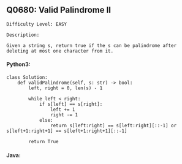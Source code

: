 ## Q0680: Valid Palindrome II

```
Difficulty Level: EASY
```

```
Description:

Given a string s, return true if the s can be palindrome after deleting at most one character from it.
```

#### Python3:

```
class Solution:
    def validPalindrome(self, s: str) -> bool:
        left, right = 0, len(s) - 1
        
        while left < right:
            if s[left] == s[right]:
                left += 1
                right -= 1
            else:
                return s[left:right] == s[left:right][::-1] or s[left+1:right+1] == s[left+1:right+1][::-1]
        
        return True
```

#### Java:

```

```